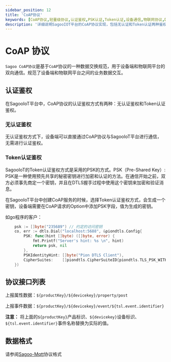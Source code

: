 ```yaml
---
sidebar_position: 12
title: 'CoAP协议'
keywords: [CoAP协议,轻量级协议,认证鉴权,PSK认证,Token认证,设备通信,物联网协议,DTLS加密,安全通信,CoAP实现]
description: '详细说明SagooIOT平台的CoAP协议实现，包括无认证和Token认证两种鉴权方式，以及基于PSK的安全通信机制。'
---
```

# CoAP 协议

`Sagoo CoAP协议`是基于`CoAP`协议的一种数据交换规范，用于设备端和物联网平台的双向通信。规范了设备端和物联网平台之间的业务数据交互。

## 认证鉴权
在SagooIoT平台中，CoAP协议的认证鉴权方式有两种：无认证鉴权和Token认证鉴权。

### 无认证鉴权
无认证鉴权方式下，设备端可以直接通过CoAP协议与SagooIoT平台进行通信，无需进行认证鉴权。

### Token认证鉴权
SagooIoT的Token认证鉴权方式是采用的PSK的方式。PSK（Pre-Shared Key）:
PSK是一种使用预先共享的秘密密钥进行加密和认证的方法。在通信开始之前，双方必须事先商定一个密钥，并且在DTLS握手过程中使用这个密钥来加密和验证消息。

在SagooIoT平台中创建CoAP服务的时候，选择Token认证鉴权方式，会生成一个密钥，设备端需要在CoAP请求的Option中添加PSK字段，值为生成的密钥。

如go程序的客户：
```go
	psk := []byte("235689") // 约定的访问密钥
	co, err := dtls.Dial("localhost:5688", &piondtls.Config{
		PSK: func(hint []byte) ([]byte, error) {
			fmt.Printf("Server's hint: %s \n", hint)
			return psk, nil
		},
		PSKIdentityHint: []byte("Pion DTLS Client"),
		CipherSuites:    []piondtls.CipherSuiteID{piondtls.TLS_PSK_WITH_AES_128_CCM_8},
	})

```

## 协议接口列表

上报属性数据：`${productKey}/${devicekey}/property/post`

上报事件数据：`${productKey}/${devicekey}/event/${tsl.event.identifier}`

**注意：** 将上面的`${productKey}`产品标识、`${devicekey}`设备标识、`${tsl.event.identifier}`事件名称替换为实际的值。

## 数据格式
请参阅[Sagoo-Mqtt](mqtt.md)协议格式
